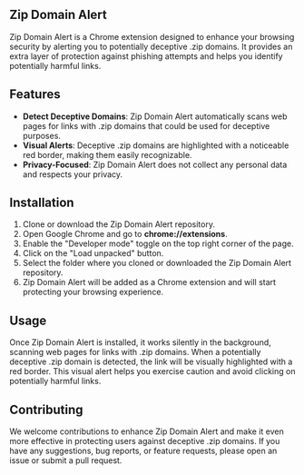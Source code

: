 ## Zip Domain Alert

Zip Domain Alert is a Chrome extension designed to enhance your browsing security by alerting you to potentially deceptive .zip domains. It provides an extra layer of protection against phishing attempts and helps you identify potentially harmful links.

## Features

*   **Detect Deceptive Domains**: Zip Domain Alert automatically scans web pages for links with .zip domains that could be used for deceptive purposes.
*   **Visual Alerts**: Deceptive .zip domains are highlighted with a noticeable red border, making them easily recognizable.
*   **Privacy-Focused**: Zip Domain Alert does not collect any personal data and respects your privacy.

## Installation

1.  Clone or download the Zip Domain Alert repository.
2.  Open Google Chrome and go to **chrome://extensions**.
3.  Enable the "Developer mode" toggle on the top right corner of the page.
4.  Click on the "Load unpacked" button.
5.  Select the folder where you cloned or downloaded the Zip Domain Alert repository.
6.  Zip Domain Alert will be added as a Chrome extension and will start protecting your browsing experience.

## Usage

Once Zip Domain Alert is installed, it works silently in the background, scanning web pages for links with .zip domains. When a potentially deceptive .zip domain is detected, the link will be visually highlighted with a red border. This visual alert helps you exercise caution and avoid clicking on potentially harmful links.

## Contributing

We welcome contributions to enhance Zip Domain Alert and make it even more effective in protecting users against deceptive .zip domains. If you have any suggestions, bug reports, or feature requests, please open an issue or submit a pull request.
